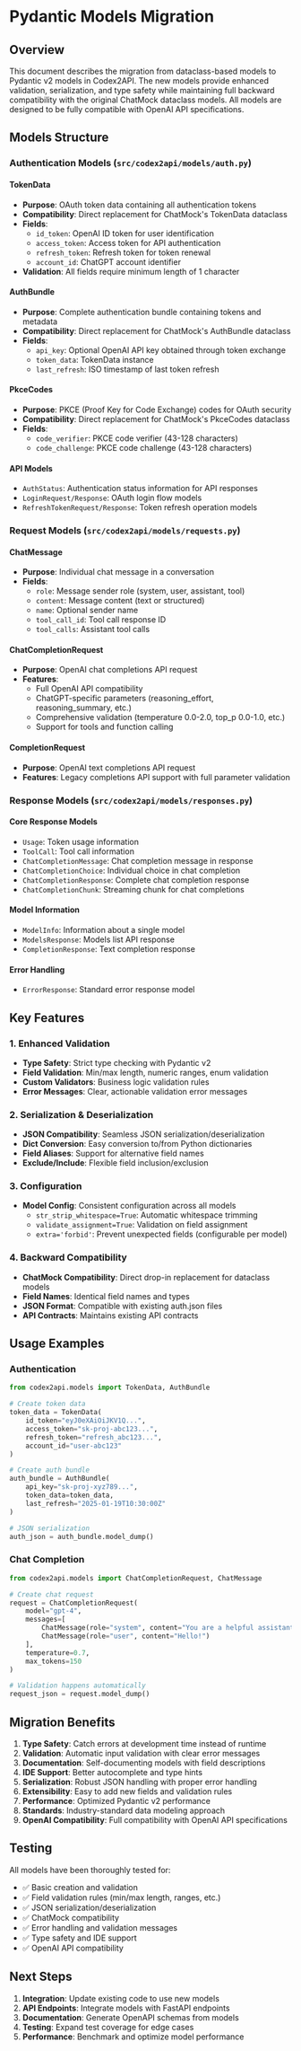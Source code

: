 # Pydantic Models Migration

## Overview

This document describes the migration from dataclass-based models to Pydantic v2 models in Codex2API. The new models provide enhanced validation, serialization, and type safety while maintaining full backward compatibility with the original ChatMock dataclass models. All models are designed to be fully compatible with OpenAI API specifications.

## Models Structure

### Authentication Models (`src/codex2api/models/auth.py`)

#### TokenData

- **Purpose**: OAuth token data containing all authentication tokens
- **Compatibility**: Direct replacement for ChatMock's TokenData dataclass
- **Fields**:
  - `id_token`: OpenAI ID token for user identification
  - `access_token`: Access token for API authentication  
  - `refresh_token`: Refresh token for token renewal
  - `account_id`: ChatGPT account identifier
- **Validation**: All fields require minimum length of 1 character

#### AuthBundle

- **Purpose**: Complete authentication bundle containing tokens and metadata
- **Compatibility**: Direct replacement for ChatMock's AuthBundle dataclass
- **Fields**:
  - `api_key`: Optional OpenAI API key obtained through token exchange
  - `token_data`: TokenData instance
  - `last_refresh`: ISO timestamp of last token refresh

#### PkceCodes

- **Purpose**: PKCE (Proof Key for Code Exchange) codes for OAuth security
- **Compatibility**: Direct replacement for ChatMock's PkceCodes dataclass
- **Fields**:
  - `code_verifier`: PKCE code verifier (43-128 characters)
  - `code_challenge`: PKCE code challenge (43-128 characters)

#### API Models

- `AuthStatus`: Authentication status information for API responses
- `LoginRequest/Response`: OAuth login flow models
- `RefreshTokenRequest/Response`: Token refresh operation models

### Request Models (`src/codex2api/models/requests.py`)

#### ChatMessage

- **Purpose**: Individual chat message in a conversation
- **Fields**:
  - `role`: Message sender role (system, user, assistant, tool)
  - `content`: Message content (text or structured)
  - `name`: Optional sender name
  - `tool_call_id`: Tool call response ID
  - `tool_calls`: Assistant tool calls

#### ChatCompletionRequest

- **Purpose**: OpenAI chat completions API request
- **Features**:
  - Full OpenAI API compatibility
  - ChatGPT-specific parameters (reasoning_effort, reasoning_summary, etc.)
  - Comprehensive validation (temperature 0.0-2.0, top_p 0.0-1.0, etc.)
  - Support for tools and function calling

#### CompletionRequest

- **Purpose**: OpenAI text completions API request
- **Features**: Legacy completions API support with full parameter validation

### Response Models (`src/codex2api/models/responses.py`)

#### Core Response Models

- `Usage`: Token usage information
- `ToolCall`: Tool call information
- `ChatCompletionMessage`: Chat completion message in response
- `ChatCompletionChoice`: Individual choice in chat completion
- `ChatCompletionResponse`: Complete chat completion response
- `ChatCompletionChunk`: Streaming chunk for chat completions

#### Model Information

- `ModelInfo`: Information about a single model
- `ModelsResponse`: Models list API response
- `CompletionResponse`: Text completion response

#### Error Handling

- `ErrorResponse`: Standard error response model

## Key Features

### 1. Enhanced Validation

- **Type Safety**: Strict type checking with Pydantic v2
- **Field Validation**: Min/max length, numeric ranges, enum validation
- **Custom Validators**: Business logic validation rules
- **Error Messages**: Clear, actionable validation error messages

### 2. Serialization & Deserialization

- **JSON Compatibility**: Seamless JSON serialization/deserialization
- **Dict Conversion**: Easy conversion to/from Python dictionaries
- **Field Aliases**: Support for alternative field names
- **Exclude/Include**: Flexible field inclusion/exclusion

### 3. Configuration

- **Model Config**: Consistent configuration across all models
  - `str_strip_whitespace=True`: Automatic whitespace trimming
  - `validate_assignment=True`: Validation on field assignment
  - `extra='forbid'`: Prevent unexpected fields (configurable per model)

### 4. Backward Compatibility

- **ChatMock Compatibility**: Direct drop-in replacement for dataclass models
- **Field Names**: Identical field names and types
- **JSON Format**: Compatible with existing auth.json files
- **API Contracts**: Maintains existing API contracts

## Usage Examples

### Authentication

```python
from codex2api.models import TokenData, AuthBundle

# Create token data
token_data = TokenData(
    id_token="eyJ0eXAiOiJKV1Q...",
    access_token="sk-proj-abc123...",
    refresh_token="refresh_abc123...",
    account_id="user-abc123"
)

# Create auth bundle
auth_bundle = AuthBundle(
    api_key="sk-proj-xyz789...",
    token_data=token_data,
    last_refresh="2025-01-19T10:30:00Z"
)

# JSON serialization
auth_json = auth_bundle.model_dump()
```

### Chat Completion

```python
from codex2api.models import ChatCompletionRequest, ChatMessage

# Create chat request
request = ChatCompletionRequest(
    model="gpt-4",
    messages=[
        ChatMessage(role="system", content="You are a helpful assistant."),
        ChatMessage(role="user", content="Hello!")
    ],
    temperature=0.7,
    max_tokens=150
)

# Validation happens automatically
request_json = request.model_dump()
```

## Migration Benefits

1. **Type Safety**: Catch errors at development time instead of runtime
2. **Validation**: Automatic input validation with clear error messages
3. **Documentation**: Self-documenting models with field descriptions
4. **IDE Support**: Better autocomplete and type hints
5. **Serialization**: Robust JSON handling with proper error handling
6. **Extensibility**: Easy to add new fields and validation rules
7. **Performance**: Optimized Pydantic v2 performance
8. **Standards**: Industry-standard data modeling approach
9. **OpenAI Compatibility**: Full compatibility with OpenAI API specifications

## Testing

All models have been thoroughly tested for:

- ✅ Basic creation and validation
- ✅ Field validation rules (min/max length, ranges, etc.)
- ✅ JSON serialization/deserialization
- ✅ ChatMock compatibility
- ✅ Error handling and validation messages
- ✅ Type safety and IDE support
- ✅ OpenAI API compatibility

## Next Steps

1. **Integration**: Update existing code to use new models
2. **API Endpoints**: Integrate models with FastAPI endpoints
3. **Documentation**: Generate OpenAPI schemas from models
4. **Testing**: Expand test coverage for edge cases
5. **Performance**: Benchmark and optimize model performance
